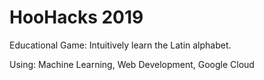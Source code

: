 # HooHacks 2019
Educational Game: Intuitively learn the Latin alphabet.

Using:
Machine Learning, Web Development, Google Cloud
